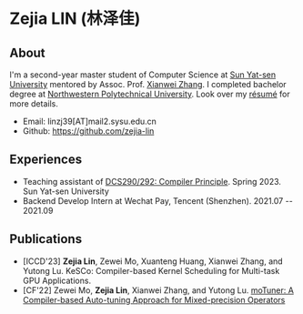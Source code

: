 # Zejia LIN (林泽佳)

## About

I'm a second-year master student of Computer Science at <a href="https://cse.sysu.edu.cn/">Sun Yat-sen University</a> mentored by Assoc. Prof. <a href="https://xianweiz.github.io/">Xianwei Zhang</a>. I completed bachelor degree at <a href="https://en.nwpu.edu.cn/">Northwestern Polytechnical University</a>. Look over my [résumé](/shared/resume.pdf) for more details.

- Email: linzj39[AT]mail2.sysu.edu.cn
- Github: <a href="https://github.com/zejia-lin">https://github.com/zejia-lin</a>

## Experiences

- Teaching assistant of <a href="https://arcsysu.github.io/teach/dcs290/s2023.html">DCS290/292: Compiler Principle</a>. Spring 2023. Sun Yat-sen University
- Backend Develop Intern at Wechat Pay, Tencent (Shenzhen). 2021.07 -- 2021.09

## Publications

- [ICCD'23] **Zejia Lin**, Zewei Mo, Xuanteng Huang, Xianwei Zhang, and Yutong Lu. KeSCo: Compiler-based Kernel Scheduling for Multi-task GPU Applications. 
- [CF'22] Zewei Mo, **Zejia Lin**, Xianwei Zhang, and Yutong Lu. <a href="https://dl.acm.org/doi/10.1145/3528416.3530231"> moTuner: A Compiler-based Auto-tuning Approach for Mixed-precision Operators</a>

